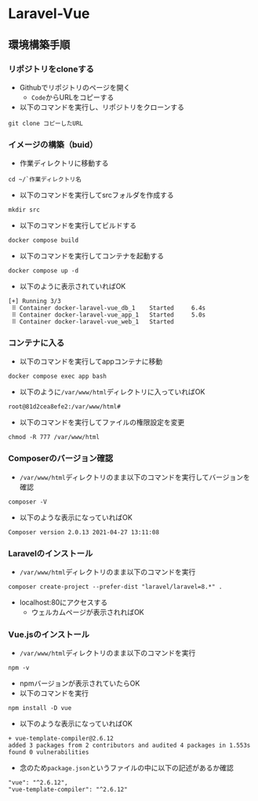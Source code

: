 # Laravel-Vue

## 環境構築手順

### リポジトリをcloneする
* Githubでリポジトリのページを開く
    * `Code`からURLをコピーする
* 以下のコマンドを実行し、リポジトリをクローンする
```
git clone コピーしたURL
```

### イメージの構築（buid）
* 作業ディレクトリに移動する
 ```
 cd ~/`作業ディレクトリ名
 ```
* 以下のコマンドを実行してsrcフォルダを作成する
```
mkdir src
```
* 以下のコマンドを実行してビルドする
```
docker compose build
```
* 以下のコマンドを実行してコンテナを起動する
```
docker compose up -d
```
* 以下のように表示されていればOK
```
[+] Running 3/3
 ⠿ Container docker-laravel-vue_db_1    Started     6.4s
 ⠿ Container docker-laravel-vue_app_1   Started     5.0s
 ⠿ Container docker-laravel-vue_web_1   Started
```

### コンテナに入る
* 以下のコマンドを実行してappコンテナに移動
```
docker compose exec app bash
```
* 以下のように`/var/www/html`ディレクトリに入っていればOK
```
root@81d2cea8efe2:/var/www/html#
```
* 以下のコマンドを実行してファイルの権限設定を変更
```
chmod -R 777 /var/www/html
```

### Composerのバージョン確認

* `/var/www/html`ディレクトリのまま以下のコマンドを実行してバージョンを確認
```
composer -V
```
* 以下のような表示になっていればOK
```
Composer version 2.0.13 2021-04-27 13:11:08
```

### Laravelのインストール
* `/var/www/html`ディレクトリのまま以下のコマンドを実行
```
composer create-project --prefer-dist "laravel/laravel=8.*" .
```
* localhost:80にアクセスする
    * ウェルカムページが表示されればOK

### Vue.jsのインストール
* `/var/www/html`ディレクトリのまま以下のコマンドを実行
```
npm -v
```
* npmバージョンが表示されていたらOK
* 以下のコマンドを実行
```
npm install -D vue
```
* 以下のような表示になっていればOK
```
+ vue-template-compiler@2.6.12
added 3 packages from 2 contributors and audited 4 packages in 1.553s
found 0 vulnerabilities
```
* 念のため`package.json`というファイルの中に以下の記述があるか確認
```
"vue": "^2.6.12",
"vue-template-compiler": "^2.6.12"
```
